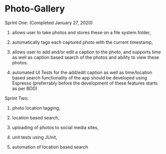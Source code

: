 # Photo-Gallery
Sprint One: (Completed January 27, 2020)
1. allows user to take photos and stores these on a file system folder,
2. automatically tags each captured photo with the current timestamp,
3. allows user to add and/or edit a caption to the photo, and supports time as well as caption based search of the photos and ability to view these photos.

4. automated UI Tests for the add/edit caption as well as time/location based search functionality of the app should be developed using Espresso (preferrably before the development of these features starts as per BDD) 

Sprint Two:
1. photo location tagging,

2. location based search, 

3. uploading of photos to social media sites,

4. unit tests using JUnit,

5. automation of location based search
